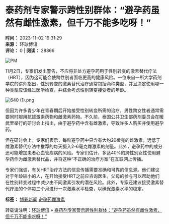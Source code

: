 # 泰药剂专家警示跨性别群体：“避孕药虽然有雌性激素，但千万不能多吃呀！”

**时间：** 2023-11-02 19:31:29  
**来源：** 环球博讯  
**评论：** 0 | **阅读：** 28866

![PM](//file.wgi888.com/cc/20240802/RZcF4frxkC.gif?x-oss-process=style/webp)

11月2日，专家们发出警告，不应将非处方避孕药用于性别转变的激素替代疗法（HRT），因为这可能会使跨性别者面临更高的健康风险。一位来自一所大学药剂学院的讲师指出，性别转变的激素替代治疗通常包括两种类型，并且决定使用哪一种类型应该经过医学检查，并综合考虑性别转变接受者的年龄。

![640 (1).png](https://image.wgi888.com/uploads/image/1698923914_7962.png?x-oss-process=style/org)

但因为许多青少年在青春期后开始接受性别转变所需的治疗，男性跨女性者通常需要同时服用抗雄激素药物和雌激素药物。不久前，泰国公共卫生部药剂委员会在暖武里举行的研讨会上指出，由于避孕药中含有雌激素，导致许多人购买并使用避孕药。

但在研讨会上，专家们表示，每粒避孕药中只含有大约20微克的雌激素，远低于雌激素替代疗法中推荐的每天摄入2-6毫克雌激素的剂量。此外，避孕药中的成分还可能增加患者心血管疾病的风险。专家们估计，多达40%的跨性别女性使用避孕药作为雌激素替代品，并将这种“不正确的治疗方案”在互联网上传播。

专家们强调，有关HRT治疗方法的信息传播需要准确和可靠的信息源。他们建议对于年龄较小的人，在开始接受HRT之前应咨询医生，父母的参与可以帮助他们在性别转变过程中减少由不同激素引发的潜在风险。此外，专家还建议接受激素替代疗法的个体每三个月进行一次激素水平检查，以确保激素水平的稳定。

**标签：** [博彩新闻](/news/) [避孕药雌激素](/tag/避孕药雌激素)

转载请注明：[环球博讯](https://www.wgi888.com) » [泰药剂专家警示跨性别群体：“避孕药虽然有雌性激素，但千万不能多吃呀！”](/news/149970.html)